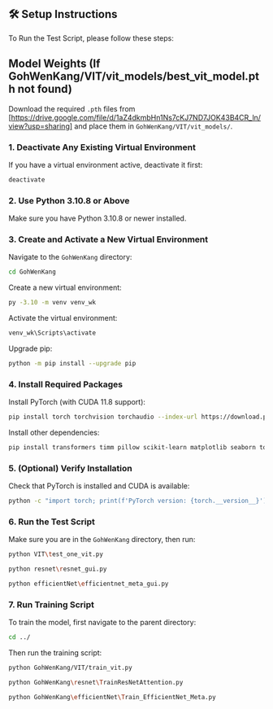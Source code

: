 ## 🛠️ Setup Instructions

To Run the Test Script, please follow these steps:

## Model Weights (If GohWenKang/VIT/vit_models/best_vit_model.pth not found)
Download the required `.pth` files from [https://drive.google.com/file/d/1aZ4dkmbHn1Ns7cKJ7ND7JOK43B4CR_ln/view?usp=sharing] and place them in `GohWenKang/VIT/vit_models/`.

### 1. Deactivate Any Existing Virtual Environment

If you have a virtual environment active, deactivate it first:
```bash
deactivate
```

### 2. Use Python 3.10.8 or Above

Make sure you have Python 3.10.8 or newer installed.

### 3. Create and Activate a New Virtual Environment

Navigate to the `GohWenKang` directory:
```bash
cd GohWenKang
```

Create a new virtual environment:
```bash
py -3.10 -m venv venv_wk
```

Activate the virtual environment:
```bash
venv_wk\Scripts\activate
```

Upgrade pip:
```bash
python -m pip install --upgrade pip
```

### 4. Install Required Packages

Install PyTorch (with CUDA 11.8 support):
```bash
pip install torch torchvision torchaudio --index-url https://download.pytorch.org/whl/cu118
```

Install other dependencies:
```bash
pip install transformers timm pillow scikit-learn matplotlib seaborn tqdm opencv-python numpy pandas
```

### 5. (Optional) Verify Installation

Check that PyTorch is installed and CUDA is available:
```bash
python -c "import torch; print(f'PyTorch version: {torch.__version__}'); print(f'CUDA available: {torch.cuda.is_available()}')"
```

### 6. Run the Test Script

Make sure you are in the `GohWenKang` directory, then run:
```bash
python VIT\test_one_vit.py

python resnet\resnet_gui.py

python efficientNet\efficientnet_meta_gui.py
```

### 7. Run Training Script

To train the model, first navigate to the parent directory:
```bash
cd ../
```
Then run the training script:
```bash
python GohWenKang/VIT/train_vit.py

python GohWenKang\resnet\TrainResNetAttention.py

python GohWenKang\efficientNet\Train_EfficientNet_Meta.py
```